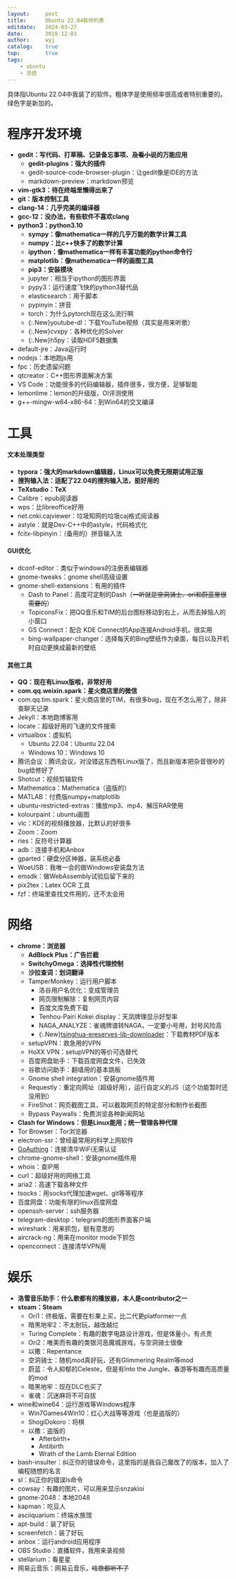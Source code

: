 ```yaml
---
layout:		post
title:		Ubuntu 22.04软件列表
editdate:	2024-03-27
date:		2018-12-03
author:		wyj
catalog:	true
top:		true
tags:
    - ubuntu
    - 总结
---
```


具体指Ubuntu 22.04中我装了的软件。粗体字是使用频率很高或者特别重要的。绿色字是新加的。

<style>
.New{color: green;}
</style>

程序开发环境
===
- **gedit：写代码、打草稿、记录备忘事项、~~及看小说~~的万能应用**
	- **gedit-plugins：强大的插件**
	- gedit-source-code-browser-plugin：让gedit像是IDE的方法
	- markdown-preview：markdown预览
- **vim-gtk3：待在终端里懒得出来了**
- **git：版本控制工具**
- **clang-14：几乎完美的编译器**
- **gcc-12：没办法，有些软件不喜欢clang**
- **python3：python3.10**
	- **sympy：像mathematica一样的几乎万能的数学计算工具**
	- **numpy：比c++快多了的数学计算**
	- **ipython：像mathematica一样有丰富功能的python命令行**
	- **matplotlib：像mathematica一样的画图工具**
	- **pip3：安装模块**
	- jupyter：相当于ipython的图形界面
	- pypy3：运行速度飞快的python3替代品
	- elasticsearch：用于脚本
	- pypinyin：拼音
	- torch：为什么pytorch现在这么流行啊
	- {:.New}youtube-dl：下载YouTube视频（其实是用来听歌）
	- {:.New}cvxpy：各种优化的Solver
	- {:.New}h5py：读取HDF5数据集
- default-jre：Java运行时
- nodejs：本地跑js用
- fpc：历史遗留问题
- qtcreator：C++图形界面解决方案
- VS Code：功能很多的代码编辑器，插件很多，很方便，足够智能
- lemonlime：lemon的升级版，OI评测使用
- g++-mingw-w64-x86-64：到Win64的交叉编译

工具
===
#### 文本处理类型
- **typora：强大的markdown编辑器，Linux可以免费无限期试用正版**
- **搜狗输入法：适配了22.04的搜狗输入法，挺好用的**
- **TeXstudio：TeX**
- Calibre：epub阅读器
- wps：比libreoffice好用
- net.cnki.cajviewer：垃圾知网的垃圾caj格式阅读器
- astyle：就是Dev-C++中的astyle，代码格式化
- fcitx-libpinyin：（备用的）拼音输入法

#### GUI优化
- dconf-editor：类似于windows的注册表编辑器
- gnome-tweaks：gnome shell高级设置
- gnome-shell-extensions：有用的插件
	- Dash to Panel：高度可定制的Dash（~~一听就是空洞骑士、ori和蔚蓝里很需要的~~）
	- TopiconsFix：把QQ音乐和TIM的后台图标移动到右上，从而去掉恼人的小窗口
	- GS Connect：配合 KDE Connect的App连接Android手机，很实用
	- bing-wallpaper-changer：选择每天的Bing壁纸作为桌面，每日以及开机时自动更换成最新的壁纸

#### 其他工具
- **QQ：现在有Linux版啦，非常好用**
- **com.qq.weixin.spark：星火商店里的微信**
- com.qq.tim.spark：星火商店里的TIM，有很多bug，现在不怎么用了，除非查聊天记录
- Jekyll：本地跑博客用
- locate：超级好用的飞速的文件搜索
- virtualbox：虚拟机
	- Ubuntu 22.04：Ubuntu 22.04
	- Windows 10：Windows 10
- 腾讯会议：腾讯会议，对没错这东西有Linux版了，而且新版本把杂音很吵的bug给修好了
- Shotcut：视频剪辑软件
- Mathematica：Mathematica（盗版的）
- MATLAB：付费版numpy+matplotlib
- ubuntu-restricted-extras：播放mp3、mp4、解压RAR使用
- kolourpaint：ubuntu画图
- vlc：KDE的视频播放器，比默认的好很多
- Zoom：Zoom
- ries：反符号计算器
- adb：连接手机和Anbox
- gparted：硬盘分区神器，装系统必备
- WoeUSB：我唯一会的做Windows安装盘方法
- emsdk：做WebAssembly试验后留下来的
- pix2tex：Latex OCR 工具
- fzf：终端里查找文件用的，还不太会用

网络
===
- **chrome：浏览器**
	- **AdBlock Plus：广告拦截**
	- **SwitchyOmega：选择性代理控制**
	- **沙拉查词：划词翻译**
	- TamperMonkey：运行用户脚本
		- 洛谷用户名优化：变成管理员
		- 网页限制解除：复制网页内容
		- 百度文库免费下载
		- Tenhou-Pairi Kokei display：天凤牌理显示好型率
		- NAGA_ANALYZE：雀魂牌谱转NAGA，一定要小号用，封号风险高
		- {:.New}[tsinghua-ereserves-lib-downloader](https://github.com/A1phaN/tsinghua-ereserves-lib-downloader)：下载教材PDF版本
	- setupVPN：救急用的VPN
	- HoXX VPN：setupVPN的等价可选替代
	- 百度网盘助手：下载百度网盘文件，已失效
	- 谷歌访问助手：翻墙用的基本跳板
	- Gnome shell integration：安装gnome插件用
	- Requestly：重定向网址（超级好用），运行自定义的JS（这个功能暂时还没用到）
	- FireShot：网页截图工具，可以截取网页的特定部分和制作长截图
	- Bypass Paywalls：免费浏览各种新闻网站
- **Clash for Windows：但是Linux能用；统一管理各种代理**
- Tor Browser：Tor浏览器
- electron-ssr：曾经最常用的科学上网软件
- [GoAuthing](https://github.com/z4yx/GoAuthing)：连接清华WiFi无需认证
- chrome-gnome-shell：安装gnome插件用
- whois：查IP用
- curl：超级好用的网络工具
- aria2：高速下载各种文件
- tsocks：用socks代理加速wget、git等等程序
- 百度网盘：功能有限的linux百度网盘
- openssh-server：ssh服务器
- telegram-desktop：telegram的图形界面客户端
- wireshark：用来抓包，挺有意思的
- aircrack-ng：用来在monitor mode下抓包
- openconnect：连接清华VPN用

娱乐
===
- **洛雪音乐助手：什么歌都有的播放器，本人是contributor之一**
- **steam：Steam**
	- Ori1：终极版，需要在杉果上买，比二代更platformer一点
	- 暗黑地牢2：不太耐玩，越改越烂
	- Turing Complete：有趣的数字电路设计游戏，但是体量小，有点贵
	- Ori2：唯美而有趣的类银河恶魔城游戏，与空洞骑士很像
	- 以撒：Repentance
	- 空洞骑士：随机mod真好玩，还有Glimmering Realm等mod
	- 蔚蓝：令人抑郁的Celeste，但是有Into the Jungle、春游等有趣而高质量的mod
	- 暗黑地牢：现在DLC也买了
	- 雀魂：沉迷麻将不可自拔
- wine和wine64：运行游戏等Windows程序
	- Win7Games4Win10：红心大战等等游戏（也是盗版的）
	- ShogiDokoro：将棋
	- 以撒：盗版的
		- Afterbirth+
		- Antibirth
		- Wrath of the Lamb Eternal Edition
- bash-insulter：纠正你的错误命令，这里指的是我自己魔改了的版本，加入了编程随想的名言
- sl：纠正你的错误ls命令
- cowsay：有趣的图片，可以用来显示snzakioi
- gnome-2048：本地2048
- kapman：吃豆人
- asciiquarium：终端水族馆
- apt-build：装了好玩
- screenfetch：装了好玩
- anbox：运行android应用程序
- OBS Studio：直播软件，我用来录视频
- stellarium：看星星
- 网易云音乐：网易云音乐，~~啥歌都听不了~~

